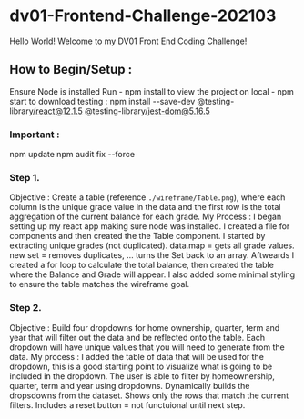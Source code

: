 # dv01-Frontend-Challenge-202103

Hello World! Welcome to my DV01 Front End Coding Challenge!

## How to Begin/Setup :

Ensure Node is installed
Run - npm install
to view the project on local - npm start
to download testing : npm install --save-dev @testing-library/react@12.1.5 @testing-library/jest-dom@5.16.5


### Important : 
npm update
npm audit fix --force

### Step 1. 
Objective : Create a table (reference `./wireframe/Table.png`), where each column is the unique grade value in the data and the first row is the total aggregation of the current balance for each grade.
My Process : I began setting up my react app making sure node was installed. I created a file for components and then created the the Table component. I started by extracting unique grades (not duplicated). data.map = gets all grade values. new set = removes duplicates, ... turns the Set back to an array. Aftweards I created a for loop to calculate the total balance, then created the table where the Balance and Grade will appear. I also added some minimal styling to ensure the table matches the wireframe goal.

### Step 2.
Objective : Build four dropdowns for home ownership, quarter, term and year that will filter out the data and be reflected onto the table. Each dropdown will have unique values that you will need to generate from the data.
My process : I added the table of data that will be used for the dropdown, this is a good starting point to visualize what is going to be included in the dropdown. The user is able to filter by homeownership, quarter, term and year using dropdowns. Dynamically builds the dropsdowns from the dataset. Shows only the rows that match the current filters. Includes a reset button = not functuional until next step.